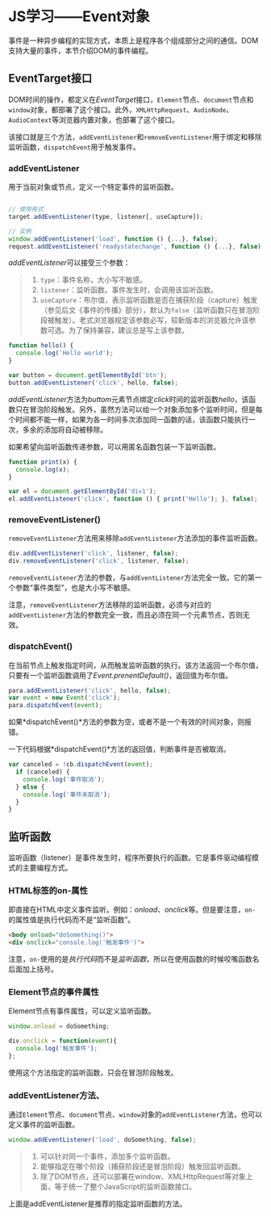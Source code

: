 # JS学习——Event对象

事件是一种异步编程的实现方式，本质上是程序各个组成部分之间的通信。DOM支持大量的事件，本节介绍DOM的事件编程。

## EventTarget接口

DOM时间的操作，都定义在*EventTarget*接口，`Element`节点、`document`节点和`window`对象，都部署了这个接口。此外，`XMLHttpRequest`、`AudioNode`、`AudioContext`等浏览器内置对象，也部署了这个接口。

该接口就是三个方法，`addEventListener`和`removeEventListener`用于绑定和移除监听函数，`dispatchEvent`用于触发事件。

### addEventListener

用于当前对象或节点，定义一个特定事件的监听函数。

```javascript

// 使用格式
target.addEventListener(type, listener[, useCapture]);

// 实例
window.addEventListener('load', function () {...}, false);
request.addEventListener('readystatechange', function () {...}, false);
```

*addEventListener*可以接受三个参数：

> 1. `type`：事件名称，大小写不敏感。
> 2. `listener`：监听函数。事件发生时，会调用该监听函数。
> 3. `useCapture`：布尔值，表示监听函数是否在捕获阶段（capture）触发（参见后文《事件的传播》部分），默认为`false`（监听函数只在冒泡阶段被触发）。老式浏览器规定该参数必写，较新版本的浏览器允许该参数可选。为了保持兼容，建议总是写上该参数。

```javascript
function hello() {
  console.log('Hello world');
}

var button = document.getElementById('btn');
button.addEventListener('click', hello, false);
```

*addEventListener*方法为*buttom*元素节点绑定*click*时间的监听函数*hello*，该函数只在冒泡阶段触发。另外，虽然方法可以给一个对象添加多个监听时间，但是每个时间都不能一样，如果为各一时间多次添加同一函数的话，该函数只能执行一次，多余的添加将自动被移除。

如果希望向监听函数传递参数，可以用匿名函数包装一下监听函数。

```javascript
function print(x) {
  console.log(x);
}

var el = document.getElementById('div1');
el.addEventListener('click', function () { print('Hello'); }, false);
```

### removeEventListener()

`removeEventListener`方法用来移除`addEventListener`方法添加的事件监听函数。

```javascript
div.addEventListener('click', listener, false);
div.removeEventListener('click', listener, false);
```

`removeEventListener`方法的参数，与`addEventListener`方法完全一致。它的第一个参数“事件类型”，也是大小写不敏感。

注意，`removeEventListener`方法移除的监听函数，必须与对应的`addEventListener`方法的参数完全一致，而且必须在同一个元素节点，否则无效。

### dispatchEvent()

在当前节点上触发指定时间，从而触发监听函数的执行。该方法返回一个布尔值，只要有一个监听函数调用了*Event.prenentDefault()*，返回值为布尔值。

```javascript
para.addEventListener('click', hello, false);
var event = new Event('click');
para.dispatchEvent(event);
```

如果*dispatchEvent()*方法的参数为空，或者不是一个有效的时间对象，则报错。

一下代码根据*dispatchEvent()*方法的返回值，判断事件是否被取消。

```javascript
var canceled = !cb.dispatchEvent(event);
  if (canceled) {
    console.log('事件取消');
  } else {
    console.log('事件未取消');
  }
}
```

## 监听函数

监听函数（listener）是事件发生时，程序所要执行的函数。它是事件驱动编程模式的主要编程方式。

### HTML标签的on-属性

即直接在HTML中定义事件监听。例如：*onload*、*onclick*等。但是要注意，`on-`的属性值是执行代码而不是“监听函数”。

```html
<body onload="doSomething()">
<div onclick="console.log('触发事件')">
```

注意，`on-`使用的是*执行代码*而不是*监听函数*，所以在使用函数的时候咬嘴函数名后面加上括号。

### Element节点的事件属性

Element节点有事件属性，可以定义监听函数。

```javascript
window.onload = doSomething;

div.onclick = function(event){
  console.log('触发事件');
};
```

使用这个方法指定的监听函数，只会在冒泡阶段触发。

### addEventListener方法、

通过`Element`节点、`document`节点、`window`对象的`addEventListener`方法，也可以定义事件的监听函数。

```javascript
window.addEventListener('load', doSomething, false);
```

> 1. 可以针对同一个事件，添加多个监听函数。
> 2. 能够指定在哪个阶段（捕获阶段还是冒泡阶段）触发回监听函数。
> 3. 除了DOM节点，还可以部署在window、XMLHttpRequest等对象上面，等于统一了整个JavaScript的监听函数接口。

上面是addEventListener是推荐的指定监听函数的方法。



